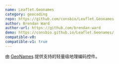```yaml
---
name: Leaflet.Geonames
category: geocoding
repo: https://github.com/consbio/Leaflet.Geonames
author: Brendan Ward
author-url: https://github.com/brendan-ward
demo: https://consbio.github.io/Leaflet.Geonames/
compatible-v0:
compatible-v1: true
---
```


由 <a href="http://www.geonames.org/">GeoNames</a> 提供支持的轻量级地理编码控件。
